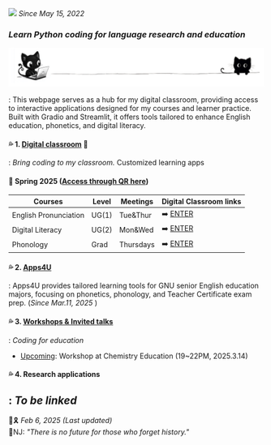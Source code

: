![](https://komarev.com/ghpvc/?username=MK316&color=blueviolet&label=VISIT+count) _Since May 15, 2022_  
  

### _Learn Python coding for language research and education_  
![](https://github.com/MK316/MK-316/raw/main/images/octocat-2-line.png)


: This webpage serves as a hub for my digital classroom, providing access to interactive applications designed for my courses and learner practice. Built with Gradio and Streamlit, it offers tools tailored to enhance English education, phonetics, and digital literacy. 

#### 💦 1. [Digital classroom](https://mk316home.streamlit.app/About_My_Digital_Classroom) 🔗  
: _Bring coding to my classroom._ Customized learning apps
#### 📒 Spring 2025 ([Access through QR here](https://github.com/MK316/MK316.github.io/blob/main/QRlink.md))

|Courses|Level|Meetings|Digital Classroom links|  
|--|--|--|--|  
|English Pronunciation|UG(1)|Tue&Thur| ➡️ [ENTER](https://engproclassroom.streamlit.app/)|  
|Digital Literacy|UG(2)|Mon&Wed| ➡️ [ENTER](https://dlclass.streamlit.app/)|  
|Phonology|Grad|Thursdays| ➡️ [ENTER](https://acoustics.streamlit.app/)|  

#### 💦 2. [Apps4U](https://apps4u.streamlit.app)

  
: Apps4U provides tailored learning tools for GNU senior English education majors, focusing on phonetics, phonology, and Teacher Certificate exam prep. (_Since Mar.11, 2025_ )



#### 💦 3. [Workshops & Invited talks](https://github.com/MK316/workshops/blob/main/README.md)
: _Coding for education_

+ [Upcoming](https://gnu-chemistry.streamlit.app/): Workshop at Chemistry Education (19~22PM, 2025.3.14)

#### 💦 4. Research applications  

: _To be linked_
---
💜🎗️ _Feb 6, 2025 (Last updated)_  
🚫NJ: _"There is no future for those who forget history."_   
